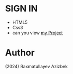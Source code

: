 
# SIGN IN
- HTML5
- Css3
- can you view [my Project](https://raxmatullayevazizbek.github.io/Web-Dunyo/)
# Author 
(2024) Raxmatullayev Azizbek

